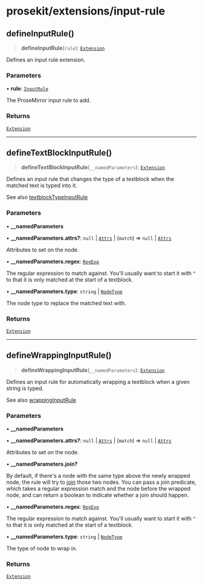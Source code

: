 # prosekit/extensions/input-rule

<a id="defineInputRule" name="defineInputRule"></a>

## defineInputRule()

> **defineInputRule**(`rule`): [`Extension`](../core.md#ExtensionT)

Defines an input rule extension.

### Parameters

• **rule**: [`InputRule`]( https://prosemirror.net/docs/ref/#inputrules.InputRule )

The ProseMirror input rule to add.

### Returns

[`Extension`](../core.md#ExtensionT)

***

<a id="defineTextBlockInputRule" name="defineTextBlockInputRule"></a>

## defineTextBlockInputRule()

> **defineTextBlockInputRule**(`__namedParameters`): [`Extension`](../core.md#ExtensionT)

Defines an input rule that changes the type of a textblock when the matched
text is typed into it.

See also [textblockTypeInputRule](https://prosemirror.net/docs/ref/#inputrules.textblockTypeInputRule)

### Parameters

• **\_\_namedParameters**

• **\_\_namedParameters.attrs?**: `null` \| [`Attrs`]( https://prosemirror.net/docs/ref/#model.Attrs ) \| (`match`) => `null` \| [`Attrs`]( https://prosemirror.net/docs/ref/#model.Attrs )

Attributes to set on the node.

• **\_\_namedParameters.regex**: [`RegExp`]( https://developer.mozilla.org/docs/Web/JavaScript/Reference/Global_Objects/RegExp )

The regular expression to match against. You'll usually want to start it
with `^` to that it is only matched at the start of a textblock.

• **\_\_namedParameters.type**: `string` \| [`NodeType`]( https://prosemirror.net/docs/ref/#model.NodeType )

The node type to replace the matched text with.

### Returns

[`Extension`](../core.md#ExtensionT)

***

<a id="defineWrappingInputRule" name="defineWrappingInputRule"></a>

## defineWrappingInputRule()

> **defineWrappingInputRule**(`__namedParameters`): [`Extension`](../core.md#ExtensionT)

Defines an input rule for automatically wrapping a textblock when a given
string is typed.

See also [wrappingInputRule](https://prosemirror.net/docs/ref/#inputrules.wrappingInputRule)

### Parameters

• **\_\_namedParameters**

• **\_\_namedParameters.attrs?**: `null` \| [`Attrs`]( https://prosemirror.net/docs/ref/#model.Attrs ) \| (`match`) => `null` \| [`Attrs`]( https://prosemirror.net/docs/ref/#model.Attrs )

Attributes to set on the node.

• **\_\_namedParameters.join?**

By default, if there's a node with the same type above the newly wrapped
node, the rule will try to
[join](https://prosemirror.net/docs/ref/#transform.Transform.join) those
two nodes. You can pass a join predicate, which takes a regular expression
match and the node before the wrapped node, and can return a boolean to
indicate whether a join should happen.

• **\_\_namedParameters.regex**: [`RegExp`]( https://developer.mozilla.org/docs/Web/JavaScript/Reference/Global_Objects/RegExp )

The regular expression to match against. You'll usually want to start it
with `^` to that it is only matched at the start of a textblock.

• **\_\_namedParameters.type**: `string` \| [`NodeType`]( https://prosemirror.net/docs/ref/#model.NodeType )

The type of node to wrap in.

### Returns

[`Extension`](../core.md#ExtensionT)
